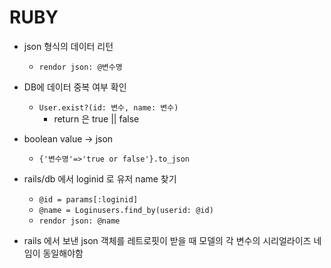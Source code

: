 # RUBY

- json 형식의 데이터 리턴
  - `rendor json: @변수명`

- DB에 데이터 중복 여부 확인
  - `User.exist?(id: 변수, name: 변수)`
    - return 은 true || false

- boolean value -> json
  - `{'변수명'=>'true or false'}.to_json`

- rails/db 에서 loginid 로 유저 name 찾기
  - `@id = params[:loginid]`
  - `@name = Loginusers.find_by(userid: @id)`
  - `rendor json: @name`

- rails 에서 보낸 json 객체를 레트로핏이 받을 때 모델의 각 변수의 시리얼라이즈 네임이 동일해야함
